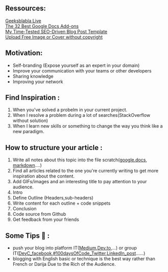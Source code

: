 ## Ressources:
[Geeksblabla Live](https://www.facebook.com/geeksblabla/videos/655858025264119/?v=655858025264119)  
[The 32 Best Google Docs Add-ons](https://zapier.com/blog/best-google-docs-addons/)  
[My Time-Tested SEO-Driven Blog Post Template](https://docs.google.com/document/d/1RNl7c5gojzbQSUGDrCGNEFTk-zu-DDlkdMcRUuTnONw/edit?fbclid=IwAR1T22gCccFCEg_N2r-80It81MMnwfRVliFuMb5BKlSZ5yKPdjlXx1nyFD4)  
[Upload Free Image or Cover without copyright](https://unsplash.com/t/technology) 

## Motivation:
* Self-branding (Expose yourself as an expert in your domain)
* Improve your communication with your teams or other developers
* Sharing knowledge
* Improving your network

## Find Inspiration :
1. When you've solved a probelm in your current project.
2. When I resolve a problem during a lot of searches(StackOverflow without solution)
3. When I learn new skills or something to change the way you think like a new paradigm.

## How to structure your article :
1. Write all notes about this topic into the file scratch([google.docs](https://docs.google.com/document/u/0/), [markdown](https://guides.github.com/pdfs/markdown-cheatsheet-online.pdf)....)
2. Find all articles related to the one you're currently writing to get more inspiration about the content.
3. Add GIFs/images and an interesting title to pay attention to your audience.
4. Intro
5. Define Outline (Headers,sub-headers)
6. Write content for each outline + code snippets 
7. Conclusion
8. Code source from Github
9. Get feedback from your friends  

## Some Tips :rocket: :
* push your blog into platform IT([Medium](),[Dev.to](),...) or group IT([DevC_facebook](https://www.facebook.com/groups/DevC.Casablanca/),[#100daysOfCode_Twitter](https://twitter.com/hashtag/100DaysOfCode?src=hashtag_click),[LinkedIn_post](https://www.linkedin.com/feed/)……)
* blogging with English basic or technique is the best way rather than French or Darija Due to the Rich of the Audience.




 
